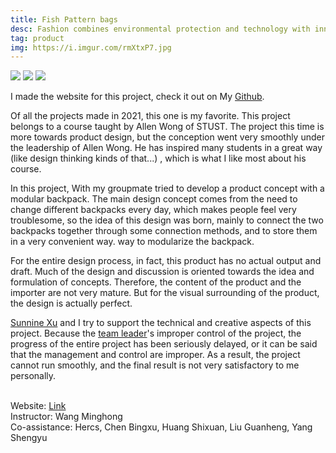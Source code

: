 ```yaml
---
title: Fish Pattern bags
desc: Fashion combines environmental protection and technology with innovative and aesthetic products, fish pattern bags.
tag: product
img: https://i.imgur.com/rmXtxP7.jpg
---
```


![](https://i.imgur.com/rmXtxP7.jpg)
![](https://i.imgur.com/0scClHf.jpg)
![](https://i.imgur.com/c4AJyqI.jpg)

I made the website for this project, check it out on My [Github](https://developers.herc.se/school/technology-aesthetics/).

Of all the projects made in 2021, this one is my favorite. This project belongs to a course taught by Allen Wong of STUST. The project this time is more towards product design, but the conception went very smoothly under the leadership of Allen Wong. He has inspired many students in a great way (like design thinking kinds of that...) , which is what I like most about his course.

In this project, With my groupmate tried to develop a product concept with a modular backpack. The main design concept comes from the need to change different backpacks every day, which makes people feel very troublesome, so the idea of this design was born, mainly to connect the two backpacks together through some connection methods, and to store them in a very convenient way. way to modularize the backpack.

For the entire design process, in fact, this product has no actual output and draft. Much of the design and discussion is oriented towards the idea and formulation of concepts. Therefore, the content of the product and the importer are not very mature. But for the visual surrounding of the product, the design is actually perfect.

[Sunnine Xu](https://www.instagram.com/sunnine_xu/) and I try to support the technical and creative aspects of this project. Because the [team leader](https://www.instagram.com/stan_0510/)'s improper control of the project, the progress of the entire project has been seriously delayed, or it can be said that the management and control are improper. As a result, the project cannot run smoothly, and the final result is not very satisfactory to me personally.


\
Website: [Link](https://developers.herc.se/school/technology-aesthetics/)\
Instructor: Wang Minghong\
Co-assistance: Hercs, Chen Bingxu, Huang Shixuan, Liu Guanheng, Yang Shengyu